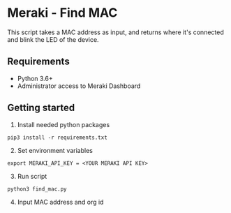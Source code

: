 # Meraki - Find MAC

This script takes a MAC address as input, and returns where it's connected and blink the LED of the device.


## Requirements

- Python 3.6+
- Administrator access to Meraki Dashboard

## Getting started

1. Install needed python packages

```
pip3 install -r requirements.txt
```

2. Set environment variables

```
export MERAKI_API_KEY = <YOUR MERAKI API KEY>
```

3. Run script

```
python3 find_mac.py
```

4. Input MAC address and org id

```
```